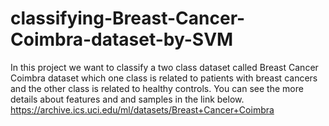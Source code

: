 # classifying-Breast-Cancer-Coimbra-dataset-by-SVM
In this project we want to classify a two class dataset called Breast Cancer Coimbra dataset which one class is related to patients with breast cancers and the other class is related to healthy controls. You can see the more details about features and and samples in the link below. https://archive.ics.uci.edu/ml/datasets/Breast+Cancer+Coimbra
